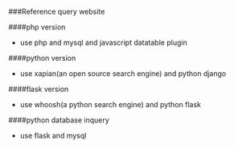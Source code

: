###Reference query website

####php version
- use php and mysql and javascript datatable plugin

####python version
- use xapian(an open source search engine) and python django

####flask version
- use whoosh(a python search engine) and python flask

####python database inquery
- use flask and mysql